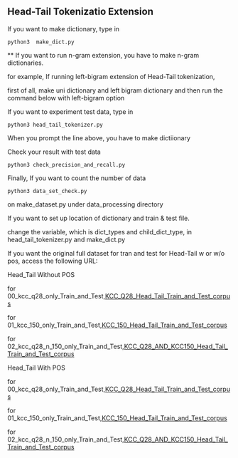 ## Head-Tail Tokenizatio Extension 


If you want to make dictionary, type in 

```
python3  make_dict.py
```

** If you want to run n-gram extension, you have to make n-gram dictionaries. 

for example, If running left-bigram extension of Head-Tail tokenization, 

first of all, make uni dictionary and left bigram dictionary and then run the command below with left-bigram option

If you want to experiment test data, type in 

```
python3 head_tail_tokenizer.py
```

When you prompt the line above, you have to make dictiionary 


Check your result with test data

```
python3 check_precision_and_recall.py
```


Finally, If you want to count the number of data 


```
python3 data_set_check.py
```

on make_dataset.py under data_processing directory 


If you want to set up location of dictionary and train & test file. 

change the variable, which is dict_types and child_dict_type, in head_tail_tokenizer.py and make_dict.py 

If you want the original full dataset for tran and test for Head-Tail w or w/o pos, access the following URL:

Head_Tail Without POS 
  
  for 00_kcc_q28_only_Train_and_Test,[KCC_Q28_Head_Tail_Train_and_Test_corpus](https://drive.google.com/file/d/1EazZ1Ucn0y7Mg4ZKA6-4rtfgBVtXgjPw/view?usp=sharing)

  for 01_kcc_150_only_Train_and_Test,[KCC_150_Head_Tail_Train_and_Test_corpus](https://drive.google.com/file/d/1DHY-FXWKffquE6NsvzIGmi2VWEASoPPs/view?usp=sharing)
  
  for 02_kcc_q28_n_150_only_Train_and_Test,[KCC_Q28_AND_KCC150_Head_Tail_Train_and_Test_corpus](https://drive.google.com/file/d/1JVee3VOg7P7sXpvQDMma_G_D1xfLi-5v/view?usp=sharing)


Head_Tail With POS 
  
  for 00_kcc_q28_only_Train_and_Test,[KCC_Q28_Head_Tail_Train_and_Test_corpus](https://drive.google.com/file/d/1unJox73bQB72hfoiZi5nbvQ3LX4VpZub/view?usp=sharing)

  for 01_kcc_150_only_Train_and_Test,[KCC_150_Head_Tail_Train_and_Test_corpus](https://drive.google.com/file/d/1Arf2-jgTnhHC0JPaU7mz-FODsjP4CdgA/view?usp=sharing)
  
  for 02_kcc_q28_n_150_only_Train_and_Test,[KCC_Q28_AND_KCC150_Head_Tail_Train_and_Test_corpus](https://drive.google.com/file/d/12DTGoqQWsosRXeWjicQgn9t-wnWdg6t4/view?usp=sharing)
